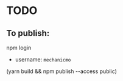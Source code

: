 # TODO

## To publish:
npm login
- username: `mechanicmo`

(yarn build && npm publish --access public)